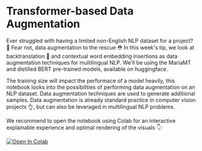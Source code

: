 # Transformer-based Data Augmentation

Ever struggled with having a limited non-English NLP dataset for a project? 🤯 Fear not, data augmentation to the rescue ⛑️
In this week's tip, we look at backtranslation 🔀 and contextual word embedding insertions as data augmentation techniques for multilingual NLP. We'll be using the MariaMT and distilled BERT pre-trained models, available on huggingface. 

The training size will impact the performace of a model heavily, this notebook looks into the possibilities of performing data augmentation on an NLP dataset. Data augmentation techniques are used to generate additional samples. Data augmentation is already standard practice in computer vision projects 👌, but can also be leveraged in multilingual NLP problems. 

We recommend to open the notebook using Colab for an interactive explainable experience and optimal rendering of the visuals 👇:

[![Open In Colab](https://colab.research.google.com/assets/colab-badge.svg)](https://colab.research.google.com/github/ml6team/quick-tips/blob/main/nlp/2021_06_18_data_augmentation/totw_nlp_dat_aug.ipynb)
